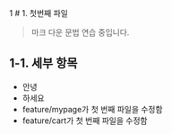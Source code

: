 1 # 1. 첫번째 파일
> 마크 다운 문법 연습 중입니다.

## 1-1. 세부 항목
* 안녕
* 하세요
* feature/mypage가 첫 번째 파일을 수정함
* feature/cart가 첫 번째 파일을 수정함